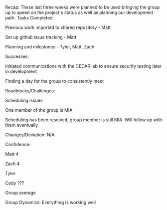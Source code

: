 Recap:
These last three weeks were planned to be used bringing the group up to speed on the project's status as well as planning our development path.
Tasks Completed:

Previous work imported to shared repository - Matt

Set up github issue tracking - Matt

Planning and milestones - Tyler, Matt, Zach

Successes:

Initiated communications with the CEDAR lab to ensure security testing later in development

Finding a day for the group to consistently meet

Roadblocks/Challenges:

Scheduling issues

One member of the group is MIA

Scheduling has been resolved, group member is still MIA. Will follow up with them eventually.

Changes/Deviation:
N/A

Confidence:

Matt    4

Zach    4

Tyler   

Cody    ???

Group average

Group Dynamics:
Everything is working well 
